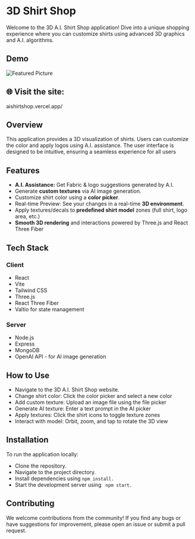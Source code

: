 
# 3D Shirt Shop

Welcome to the 3D A.I. Shirt Shop application! Dive into a unique shopping experience where you can customize shirts using advanced 3D graphics and A.I. algorithms.


## Demo
![Featured Picture](https://imgur.com/a/q5sTIhT)
## 🌐 Visit the site:
aishirtshop.vercel.app/


## Overview
This application provides a 3D visualization of shirts. Users can customize the color and apply logos using A.I. assistance. The user interface is designed to be intuitive, ensuring a seamless experience for all users
## Features

- **A.I. Assistance:** Get Fabric & logo suggestions generated by A.I.
- Generate **custom textures** via AI image generation.
- Customize shirt color using a **color picker**.
- Real-time Preview: See your changes in a real-time **3D environment**.
- Apply textures/decals to **predefined shirt model** zones (full shirt, logo area, etc.)
- **Smooth 3D rendering** and interactions powered by Three.js and React Three Fiber


## Tech Stack
### Client
- React
- Vite
- Tailwind CSS
- Three.js
- React Three Fiber
- Valtio for state management

### Server  
- Node.js
- Express
- MongoDB
- OpenAI API - for AI image generation


## How to Use
- Navigate to the 3D A.I. Shirt Shop website.
- Change shirt color: Click the color picker and select a new color
- Add custom texture: Upload an image file using the file picker
- Generate AI texture: Enter a text prompt in the AI picker
- Apply textures: Click the shirt icons to toggle texture zones
- Interact with model: Orbit, zoom, and tap to rotate the 3D view
## Installation

To run the application locally:


- Clone the repository.
- Navigate to the project directory.
- Install dependencies using ```npm install.```
- Start the development server using ``` npm start.```

    
## Contributing

We welcome contributions from the community! If you find any bugs or have suggestions for improvement, please open an issue or submit a pull request.
